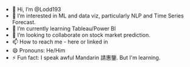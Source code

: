 - 👋 Hi, I’m @Lodd193
- 👀 I’m interested in ML and data viz, particularly NLP and Time Series Forecast.
- 🌱 I’m currently learning Tableau/Power BI
- 💞️ I’m looking to collaborate on stock market prediction. 
- 📫 How to reach me - here or linked in
- 😄 Pronouns: He/Him
- ⚡ Fun fact: I speak awful Mandarin 請惠鑒. But I'm learning.

<!---
Lodd193/Lodd193 is a ✨ special ✨ repository because its `README.md` (this file) appears on your GitHub profile.
You can click the Preview link to take a look at your changes.
--->
